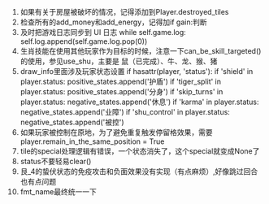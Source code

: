 1.  如果有关于房屋被破坏的情况，记得添加到Player.destroyed_tiles
2.  检查所有的add_money和add_energy，记得加if gain:判断
3.  及时把游戏日志同步到 UI 日志
    while self.game.log:
        self.log.append(self.game.log.pop(0))
4.  生肖技能在使用其他玩家作为目标的时候，注意一下can_be_skill_targeted()的使用，参见use_shu，主要是 鼠（已完成）、牛、龙、猴、猪
5.  draw_info里面涉及玩家状态设置
    if hasattr(player, 'status'):
        if 'shield' in player.status: positive_states.append('护盾')
        if 'tiger_split' in player.status: positive_states.append('分身')
        if 'skip_turns' in player.status: negative_states.append('休息')
        if 'karma' in player.status: negative_states.append('业障')
        if 'shu_control' in player.status: negative_states.append('被控')
6.  如果玩家被控制在原地，为了避免重复触发停留格效果，需要 player.remain_in_the_same_position = True
7.  tile的special处理逻辑有错误，一个状态消失了，这个special就变成None了
8.  status不要轻易clear()
9.  艮_4的蛰伏状态的免疫攻击和负面效果没有实现（有点麻烦）,好像跳过回合也有点问题
10. fmt_name最终统一一下